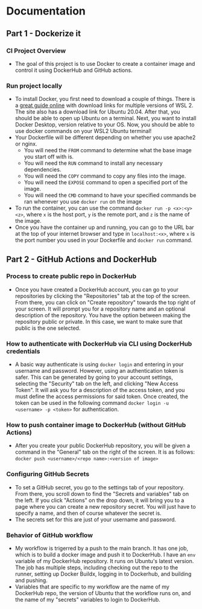 # Documentation
## Part 1 - Dockerize it
### CI Project Overview
* The goal of this project is to use Docker to create a container image and control it using DockerHub and GitHub actions.
### Run project locally  
* To install Docker, you first need to download a couple of things. There is a [great guide online](https://www.omgubuntu.co.uk/how-to-install-wsl2-on-windows-10) with download links for multiple versions of WSL 2. The site also has a download link for Ubuntu 20.04. After that, you should be able to open up Ubuntu on a terminal. Next, you want to install Docker Desktop, version relative to your OS. Now, you should be able to use docker commands on your WSL2 Ubuntu terminal!
* Your Dockerfile will be different depending on whether you use apache2 or nginx.   
    * You will need the `FROM` command to determine what the base image you start off with is.  
    * You will need the `RUN` command to install any necessary dependencies.
    * You will need the `COPY` command to copy any files into the image.  
    * You will need the `EXPOSE` command to open a specified port of the image.  
    * You will need the `CMD` command to have your specified commands be ran whenever you use `docker run` on the image
* To run the container, you can use the command `docker run -p <x>:<y> <z>`, where `x` is the host port, `y` is the remote port, and `z` is the name of the image.  
* Once you have the container up and running, you can go to the URL bar at the top of your internet browser and type in `localhost:<x>`, where `x` is the port number you used in your Dockerfile and `docker run` command.  
## Part 2 - GitHub Actions and DockerHub
### Process to create public repo in DockerHub
*  Once you have created a DockerHub account, you can go to your repositories by clicking the "Repositories" tab at the top of the screen. From there, you can click on "Create repository" towards the top right of your screen. It will prompt you for a repository name and an optional description of the repository. You have the option between making the repository public or private. In this case, we want to make sure that public is the one selected.
### How to authenticate with DockerHub via CLI using DockerHub credentials
* A basic way authenticate is using `docker login` and entering in your username and password. However, using an authentication token is safer. This can be generated by going to your account settings, selecting the "Security" tab on the left, and clicking "New Access Token". It will ask you for a description of the access token, and you must define the access permissions for said token. Once created, the token can be used in the following command `docker login -u <username> -p <token>` for authentication.  
### How to push container image to DockerHub (without GitHub Actions)  
*  After you create your public DockerHub repository, you will be given a command in the "General" tab on the right of the screen. It is as follows: `docker push <username>/<repo name>:<version of image>`
### Configuring GitHub Secrets
* To set a GitHub secret, you go to the settings tab of your repository. From there, you scroll down to find the "Secrets and variables" tab on the left. If you click "Actions" on the drop down, it will bring you to a page where you can create a new repository secret. You will just have to specify a name, and then of course whatever the secret is.
* The secrets set for this are just of your username and password. 
### Behavior of GitHub workflow
* My workflow is trigerred by a push to the main branch. It has one job, which is to build a docker image and push it to DockerHub. I have an `env` variable of my DockerHub repository. It runs on Ubuntu's latest version. The job has multiple steps, including checking out the repo to the runner, setting up Docker Buildx, logging in to Dockerhub, and building and pushing.
* Variables that are specific to my workflow are the name of my DockerHub repo, the version of Ubuntu that the workflow runs on, and the name of my "secrets" variables to login to DockerHub.
